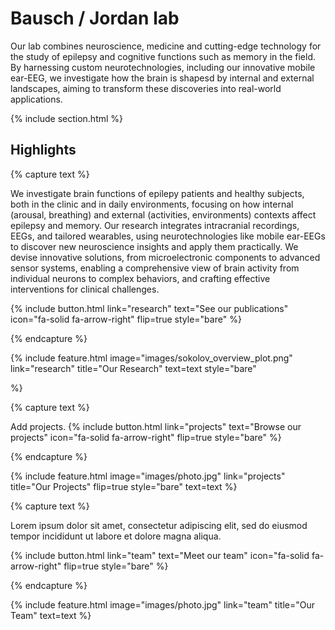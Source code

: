 ---
---

# Bausch / Jordan lab

Our lab combines neuroscience, medicine and cutting-edge technology for the study of epilepsy and cognitive functions such as memory in the field. 
By harnessing custom neurotechnologies, including our innovative mobile ear-EEG, we investigate how the brain is shapesd by internal and external landscapes,
aiming to transform these discoveries into real-world applications. 

{% include section.html %}

## Highlights

{% capture text %}

We investigate brain functions of epilepy patients and healthy subjects, both in the clinic and in daily environments, 
focusing on how internal (arousal, breathing) and external (activities, environments) contexts affect epilepsy and memory. 
Our research integrates intracranial recordings, EEGs, and tailored wearables, using neurotechnologies like mobile ear-EEGs 
to discover new neuroscience insights and apply them practically. 
We devise innovative solutions, from microelectronic components to advanced sensor systems, enabling a comprehensive view 
of brain activity from individual neurons to complex behaviors, and crafting effective interventions for clinical challenges.

{%
  include button.html
  link="research"
  text="See our publications"
  icon="fa-solid fa-arrow-right"
  flip=true
  style="bare"
%}

{% endcapture %}

{%
  include feature.html
  image="images/sokolov_overview_plot.png"
  link="research"
  title="Our Research"
  text=text
  style="bare"
 
%}

{% capture text %}

Add projects.
{%
  include button.html
  link="projects"
  text="Browse our projects"
  icon="fa-solid fa-arrow-right"
  flip=true
  style="bare"
%}

{% endcapture %}

{%
  include feature.html
  image="images/photo.jpg"
  link="projects"
  title="Our Projects"
  flip=true
  style="bare"
  text=text
%}

{% capture text %}

Lorem ipsum dolor sit amet, consectetur adipiscing elit, sed do eiusmod tempor incididunt ut labore et dolore magna aliqua.

{%
  include button.html
  link="team"
  text="Meet our team"
  icon="fa-solid fa-arrow-right"
  flip=true
  style="bare"
%}

{% endcapture %}

{%
  include feature.html
  image="images/photo.jpg"
  link="team"
  title="Our Team"
  text=text
%}
